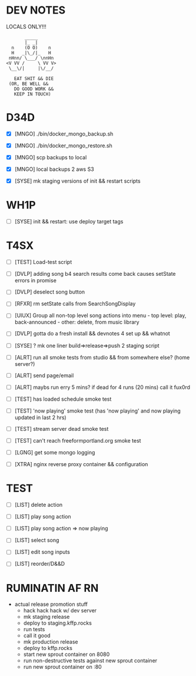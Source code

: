 # DEV NOTES
LOCALS ONLY!!!

           _____
           |_ _|
      n    (O O)    n
      H   _|\_/|_   H
     nHnn/ \___/ \nnHn
    <V VV /     \ VV V>
     \__\/|     |\/__/

	   EAT SHIT && DIE
     (OR, BE WELL &&
       DO GOOD WORK &&
       KEEP IN TOUCH)

# D34D

- [X] [MNGO] ./bin/docker\_mongo\_backup.sh
- [X] [MNGO] ./bin/docker\_mongo\_restore.sh
- [X] [MNGO] scp backups to local
- [X] [MNGO] local backups 2 aws S3
- [X] [SYSE] mk staging versions of init && restart scripts


# WH1P

- [ ] [SYSE] init && restart: use deploy target tags

# T4SX

- [ ] [TEST] Load-test script
- [ ] [DVLP] adding song b4 search results come back causes setState errors in promise
- [ ] [DVLP] deselect song button
- [ ] [RFXR] rm setState calls from SearchSongDisplay
- [ ] [UIUX] Group all non-top level song actions into menu
             - top level: play, back-announced
             - other: delete, from music library
- [ ] [DVLP] gotta do a fresh install && devnotes 4 set up && whatnot
- [ ] [SYSE] ? mk one liner build=>release=>push 2 staging script
- [ ] [ALRT] run all smoke tests from studio && from somewhere else? (home server?)
- [ ] [ALRT] send page/email
- [ ] [ALRT] maybs run erry 5 mins? if dead for 4 runs (20 mins) call it fux0rd
- [ ] [TEST] has loaded schedule smoke test
- [ ] [TEST] 'now playing' smoke test (has 'now playing' and now playing updated in last 2 hrs)
- [ ] [TEST] stream server dead smoke test
- [ ] [TEST] can't reach freeformportland.org smoke test
- [ ] [LGNG] get some mongo logging
- [ ] [XTRA] nginx reverse proxy container && configuration


# TEST

- [ ] [LIST] delete action
- [ ] [LIST] play song action
- [ ] [LIST] play song action => now playing
- [ ] [LIST] select song
- [ ] [LIST] edit song inputs
- [ ] [LIST] reorder/D&&D



# RUMINATIN AF RN

- actual release promotion stuff
  - hack hack hack w/ dev server
  - mk staging release
  - deploy to staging.kffp.rocks
  - run tests
  - call it good
  - mk production release
  - deploy to kffp.rocks
  - start new sprout container on 8080
  - run non-destructive tests against new sprout container
  - run new sprout container on :80
